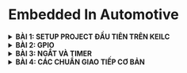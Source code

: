 # Embedded In Automotive

<details>
	<summary><strong>BÀI 1: SETUP PROJECT ĐẦU TIÊN TRÊN KEILC</strong></summary>

## BÀI 1: SETUP PROJECT ĐẦU TIÊN TRÊN KEILC
### 1. KeilC:
- Phần mềm được phát triển bởi công ti ARM.
- Tạo môi trường tạo ra để lập trình các ngôn ngữ C và Assembly. Có thể biên dịch các chương  
- Giúp biên dịch chương trình C/Assembly thành mã máy (.hex file) để máy tính có thể hiểu được và nạp vào các vi điều khiển.

### 2. Tạo project đầu tiên với KeilC
- Cần các thiết bị: STM32, ST-Link Driver
- Cài đặt thư viện chuẩn cho STM32, Tải Datasheet, Reference Manual.
- Các bước tạo project mới trên KeilC, thêm file và thư viện cần thiết. Các thao tác cơ bản trên KeilC (Build, Nạp, Debug Code,...).

### 3. Ví dụ Blink LED PC13
- Các bước thực hiện:
  + Cấp xung clock cho ngoại vi.
  + Cấu hình chân của ngoại vi.
  + Sử dụng ngoại vi.
- Tổng hợp địa chỉ các thanh ghi: ![image](https://github.com/user-attachments/assets/38423912-9bcc-4e0a-ab46-d0b449fa028f)
- B1: cấu hình thanh ghi RCC_APB2ENR để cấp clock cho ngoại vi:
  ![image](https://github.com/user-attachments/assets/ad4001c4-77c5-471e-9919-f072c1a13ad6)

  ```c
  #define RCC_APB2ENR	*((unsigned int *)0x40021018)
  RCC_APB2ENR |= (1 << 4); // Kich hoat xung clock cap cho GPIOC
  ```
- B2: Cấu hình chế độ chân PC13: Ta dặt chế độ là output push-pull có điện trở kéo lên
  ![image](https://github.com/user-attachments/assets/0517277f-a495-44c5-bcdd-ebea2092fc17)

  ```c
  #define GPIOC_CRH	*((unsigned int *)0x40011004)
  // MODE13[1:0] = 11: Output mode, max speed 50 MHz	
  GPIOC_CRH |= (1 << 20) | (1 << 21);

  // CNF13[1:0] = 00: General purpose output push-pull
  GPIOC_CRH &= ~((1 << 22) | (1 << 23));
  ```
- B3: Sử dụng ngoại vi: Ta lần lượt ghi điện áp ở chân PC13 là 1, 0 xen kẽ nhau sau khi delay 1 khoảng thời gian để blink led PC13. Ta sẽ thao tác ghi mức điện áp trên thanh ghi ODR.
  ```c
  #define GPIOC_ODR *((unsigned int*)0x4001100C)
  while(1){
	GPIOC_ODR |= 1 << 13; // LED tắt
	delay(10000000);
	GPIOC_ODR &= ~(1 << 13); // LED sáng
	delay(10000000);
  }
  ```
  Ta sử dụng vòng lặp để tạo hàm delay
  ```c
  void delay(unsigned int timedelay){ 
	for(unsigned int i = 0; i < timedelay; i++){}
  }
  ```
- Ngoài ra, ta còn có thể xây dựng 1 cấu trúc thanh ghi của các ngoại vi để làm việc với ác ngoại vi được thuận tiện hơn:
  ```c
  typedef struct
  {
    unsigned int CRL;
    unsigned int CRH;
    unsigned int IDR;
    unsigned int ODR;
    unsigned int BSRR;
    unsigned int BRR;
    unsigned int LCKR;
  } GPIO_TypeDef;

  typedef struct
  {
    unsigned int CR;
    unsigned int CFGR;
    unsigned int CIR;
    unsigned int APB2RSTR;
    unsigned int APB1RSTR;
    unsigned int AHBENR;
    unsigned int APB2ENR;
    unsigned int APB1ENR;
    unsigned int BDCR;
    unsigned int CSR;
  } RCC_TypeDef;
  ```
### 4. Tổng kết và mở rộng:
- Code trên thanh ghi giúp ltv hiểu rõ cách hoạt động chi tiết của từng ngoại vi, tăng hiệu xuất chương trình.
- Nhưng lập trình thanh ghi có thể trở nên khá phức tạp đối với các hệ thống lớn.
- Nên sử dụng thư viện chuẩn của STM32 với các API có sẵn và dễ tiếp cận.

</details>


<details>
	<summary><strong>BÀI 2: GPIO</strong></summary>
  
## BÀI 2: GPIO
### 1. Thư viện STM32F10x Standard Peripherals Firmware Library
Là 1 thư viện hoàn chỉnh được phát triển cho dòng STM32. Bao gồm đầy đủ driver cho tất cả các ngoại vi tiêu chuẩn.

Thư viện này bao gồm các hàm, cấu trúc dữ liệu và macro của các tính năng thiết bị ngoại vi STM32. 

### 2. Cấu hình và sử dụng ngoại vi (GPIO)
- Gồm 3 bước cơ bản: cấp clock cho ngoại vi --> cấu hình ngoại vi --> sử dụng ngoại vi
- Ta sử dụng thư viện SPL là 1 thư viện chuẩn của STM32 cung cấp các hàm và các định nghĩa giúp việc cấu hình và sử dụng ngoại vi dễ dàng và rõ ràng.
#### 2.1 Cấp clock cho ngoại vi:
Ta dựa vào sơ đồ khối dưới đây để xác định đường bus phù hợp để cấp clock cho ngoại vi tương ứng: ![image](https://github.com/user-attachments/assets/a95e5397-0f2f-4043-b6ab-59422440586c)
Module RCC (Reset and Clock Control) cung cấp các hàm để cấu hình xung clock.
```c
RCC_APB1PeriphClockCmd(uint32_t RCC_APB1Periph, FunctionalState NewState)

RCC_APB2PeriphClockCmd(uint32_t RCC_APB2Periph, FunctionalState NewState)
	
RCC_AHBPeriphClockCmd(uint32_t RCC_AHBPeriph, FunctionalState NewState)
```
- Các hàm này nhận 2 tham số: 
  + `RCC_APB1Periph`, `RCC_APB2Periph`, `RCC_AHBPeriph` là các ngoại vi muốn cấp clock. (Ví dụ
: RCC_APB2Periph_GPIOA, RCC_APB1Periph_CAN1,..)
  + `NewState` là giá trị quy định cấp (ENABLE) hay ngưng (DISABLE) xung clock cho ngoại vi đó.
#### 2.2 Cấu hình GPIO:
- Ta cấu hình các tham số cho GPIO được tổ chức trong struct GPIO_InitTypeDef:
  + `GPIO_Pin`: chọn chân muốn cấu hình,
  + `GPIO_Mode`: chọn chế độ của chân,
  + `GPIO_Speed`: chọn tốc độ chân.
- Có 8 chế độ của chân:

|Chế độ GPIO|Tên gọi|Mô tả|
|:----------|:------|:----|
|`GPIO_Mode_AIN`|**Analog Input**|Chân GPIO được cấu hình làm đầu vào analog. Thường được sử dụng cho các chức năng như ADC (Analog to Digital Converter).|
|`GPIO_Mode_IN_FLOATING`|**Floating Input**|Chân GPIO được cấu hình làm đầu vào và ở trạng thái nổi (không pull-up hay pull-down), nghĩa là chân không được kết nối cố định với mức cao (VDD) hoặc mức thấp (GND) thông qua điện trở.|
|`GPIO_Mode_IPD`|**Input Pull-Down**|Chân GPIO được cấu hình làm đầu vào với một điện trở pull-down nội bộ kích hoạt. Khi không có tín hiệu nào được áp dụng lên chân này, nó sẽ được kéo về mức thấp (GND).|
|`GPIO_Mode_IPU`|**Input Pull-Up**|Chân GPIO được cấu hình làm đầu vào với một điện trở pull-up nội bộ kích hoạt. Khi không có tín hiệu nào được áp dụng lên chân này, nó sẽ được kéo về mức cao (VDD).|
|`GPIO_Mode_Out_OD`|**Output Open-Drain**|Chân GPIO được cấu hình làm đầu ra với chế độ open-drain. Trong chế độ này, chân có thể được kéo xuống mức thấp, nhưng để đạt được mức cao, cần một điện trở pull-up ngoài hoặc từ một nguồn khác.|
|`GPIO_Mode_Out_PP`|**Output Push-Pull**|Chân GPIO được cấu hình làm đầu ra với chế độ push-pull. Trong chế độ này, chân có thể đạt được cả mức cao và mức thấp mà không cần bất kỳ phần cứng bổ sung nào.|
|`GPIO_Mode_AF_OD`|**Alternate Function Open-Drain**|Chân GPIO được cấu hình để hoạt động trong một chức năng thay thế (như USART, I2C,...) và sử dụng chế độ open-drain.|
|`GPIO_Mode_AF_PP`|**Alternate Function Push-Pull**|Chân GPIO được cấu hình để hoạt động trong một chức năng thay thế và sử dụng chế độ push-pull.|
  
- Có 3 mức tốc độ cho chân: GPIO_Speed_10MHz, GPIO_Speed_2MHz, GPIO_Speed_50MHz (Tốc độ nhanh nhất).
- Dùng hàm **GPIO_Init (GPIO_TypeDef, GPIO_InitStruct)** để khởi tạo GPIO:
  + `GPIO_TypeDef`: GPIO cần cấu hình
  + `GPIO_InitStruct`: Con trỏ trỏ tới biến TypeDef (Struct) vừa được khởi tạo

#### 2.3 Sử dụng ngoại vi:
Ta có 1 số hàm thông dụng để sử dụng ngoại vi

```c
uint8_t GPIO_ReadInputDataBit(GPIO_TypeDef* GPIOx, uint16_t GPIO_Pin);
\\Đọc giá trị 1 chân trong GPIO được cấu hình là INPUT
uint16_t GPIO_ReadInputData(GPIO_TypeDef* GPIOx);
\\Đọc giá trị nguyên GPIO được cấu hình là INPUT
uint8_t GPIO_ReadOutputDataBit(GPIO_TypeDef* GPIOx, uint16_t GPIO_Pin);
\\Đọc giá trị 1 chân trong GPIO được cấu hình là OUTPUT
uint16_t GPIO_ReadOutputData(GPIO_TypeDef* GPIOx);
\\Đọc giá trị nguyên GPIO được cấu hình là OUTPUT
void GPIO_SetBits(GPIO_TypeDef* GPIOx, uint16_t GPIO_Pin);
\\Cho giá trị điện áp của 1 chân trong GPIO = 1
void GPIO_ResetBits(GPIO_TypeDef* GPIOx, uint16_t GPIO_Pin);
\\Cho giá trị điện áp của 1 chân trong GPIO = 0
void GPIO_WriteBit(GPIO_TypeDef* GPIOx, uint16_t GPIO_Pin, BitAction BitVal);
\\Ghi giá trị "BitVal" vào 1 chân trong GPIO
void GPIO_Write(GPIO_TypeDef* GPIOx, uint16_t PortVal);
\\Ghi giá trị "PortVal" vào nguyên GPIO

```

**Ví dụ 1**: Blink LED PC13
```c
while(1){
	GPIO_SetBits(GPIOC, GPIO_Pin_13); // Ghi 1 ra PC13
	delay(10000000);
	GPIO_ResetBits(GPIOC, GPIO_Pin_13);// Ghi 0 ra PC13
	delay(10000000);
}
```
**Ví dụ 2**: Đọc trạng thái nút nhấn:
```c
// Cấu hình
void GPIO_Init(){
	GPIO_InitTypeDef GPIO_InitStruct;
	GPIO_InitStruct.GPIO_Pin = GPIO_Pin_0;
	GPIO_InitStruct.GPIO_Mode = GPIO_Mode_IPU;
	GPIO_InitStruct.GPIO_Speed = GPIO_Speed_50MHz;
		
	GPIO_Init(GPIOA, &GPIO_InitStruct);
}

// Điều khiển
void Control(){
	if(GPIO_ReadInputDataBit(GPIOA, GPIO_Pin_0) == 0){
		while(GPIO_ReadInputDataBit(GPIOA, GPIO_Pin_0) == 0);
		if(GPIO_ReadOutputDataBit(GPIOC, GPIO_Pin_13)){
			GPIO_ResetBits(GPIOC, GPIO_Pin_13);
		} else {
			GPIO_SetBits(GPIOC, GPIO_Pin_13);
		}
	}

}

```

 </details>


<details>
	<summary><strong>BÀI 3: NGẮT VÀ TIMER</strong></summary>
  
## BÀI 3: NGẮT VÀ TIMER
### 1. Ngắt
- Ngắt là 1 sự kiện khẩn cấp xảy ra trong hay ngoài vi điều khiển. Nó yêu cầu MCU phải dừng chương trình chính và thực thi chương trình ngắt (trình phục vụ ngắt).
- Trình phục vụ ngắt (Interrupt Service Routine - ISR) là một đoạn chương trình được thực hiện khi ngắt xảy ra. Địa chỉ trong bộ nhớ của ISR là "Vector ngắt".
- Có 4 loại ngắt thông dụng:
  + Ngắt ngoài: Xảy ra khi có sự thay đổi điện áp ở các chân GPIO cấu hình làm ngõ vào ngắt. Gồm 4 dạng: HIGH, LOW, RISING, FALLING tương ứng với các mức và sự thay đổi lên xuống của điện áp.
  + Ngắt timer: Xảy ra khi thanh ghi trong bộ đếm Timer bị tràn, khi đó giá trị thanh ghi sẽ bị reset để tạo ngắt tiếp theo.
  + Ngắt truyền thông: Xảy ra khi có sự kiện truyền thông (truyền và nhận dữ liệu) từ 2 hay nhiều thiết bị. Thường sử dụng cho các giao thức như SPI,UART, I2C để truyền nhận dữ liệu chính xác.
- Thanh ghi PC: là thanh ghi trỏ tới địa chỉ lệnh tiếp theo được thực thi.
- Độ ưu tiên ngắt: các ngắt có độ ưu tiên khác nhau. Trên STM32, số thứ tự ngắt càng thấp thì ngắt càng được ưu tiên Độ ưu tiên ngắt có thể lập trình được.

### 2. Timer
- Là 1 mạch logic được thiết kế trong STM32 dùng để đếm chu kì xung clock.
- STM32F103 có 7 timer.
- Cấu hình cho Timer: Ta cấu hình các thành phần trong struct TIM_TimeBaseInitTypeDef
  + TIM_Prescaler: Cấu hình bộ chia tầng số, quy định sau bao nhiêu xung clk thì đếm lên 1 lần.
  + TIM_CounterMode: Chỉ định chế độ đếm là đếm lên hay đếm xuống (TIM_CounterMode_Up: đếm lên, TIM_CounterMode_Down: đếm xuống).
  + TIM_Period: Chỉ định 1 chu kì của bộ đếm (đếm đến bao nhiêu xung thì reset).
  + TIM_ClockDivision: Cấu hình bộ chia xung (thường dùng TIM_CKD_DIV1: chia cho 1), (fTimer = fSystem/TIM_ClockDivision; trong đó fSystem: tần số hệ thống - 72MHz, fTimer: Tần số của Timer).
   
Ví dụ:

```c
// Đầu tiên, ta cần cấp clk cho Timer hoạt động
// Ta dùng TIM2
void RCC_Config(){
	RCC_APB1PeriphClockCmd(RCC_APB1Periph_TIM2, ENABLE);
}

// Cấu hình cho TIMER
void TIM_Config(){
	TIM_TimeBaseInitTypeDef TIM_InitStruct;
	TIM_InitStruct.TIM_ClockDivision = TIM_CKD_DIV1;     // fTimer = 72MHz
	TIM_InitStruct.TIM_Prescaler = 7200 - 1;	      // 7200 xung clk thì đếm lên 1 lần --> sau 7200/fTimer = 7200/72000000 = 0.1 (ms)
	TIM_InitStruct.TIM_Period = 0xFFFF;                  // Chu kì reset: 0xFFFF - 65535
	TIM_InitStruct.TIM_CounterMode = TIM_CounterMode_Up; // Chế độ đếm lên
	
	TIM_TimeBaseInit(TIM2, &TIM_InitStruct);             // Hàm lưu cấu hình của Timer
	TIM_Cmd(TIM2, ENABLE);                               // Bật timer 2
}
```

Ngoài ra còn 2 hàm:
```c
void TIM_SetCounter(TIM_TypeDef* TIMx, uint16_t Counter);
// Đặt giá trị ban đầu cho timer

uint16_t TIM_GetCounter(TIM_TypeDef* TIMx);
// Lấy giá trị đếm hiện tại của timer
```

Ví dụ: Ta thiết kế hàm delay_ms, tham số truyền vào là thời gian delay (đơn vị ms)

```c
void delay_ms(uint32_t time){
	TIM_SetCounter(TIM2, 0);
	while(TIM_GetCounter(TIM2) < time * 10){}
}

``` 

 </details>


 <details>
	<summary><strong>BÀI 4: CÁC CHUẨN GIAO TIẾP CƠ BẢN</strong></summary>

## Bài 4: Các chuẩn giao tiếp cơ bản
### 1. Sơ lược về vấn đề truyển nhận dữ liệu:
- Truyền nhận dữ liệu trong vi điều khiển (MCU) là quá trình trao đổi tín hiệu điện áp giữa các chân (pin) của MCU.
- Do đó khi MCU A muốn truyền dữ liệu cho 1 MCU B, 

### 2. SPI


### 3. UART
### 4. I2C

  </details>
